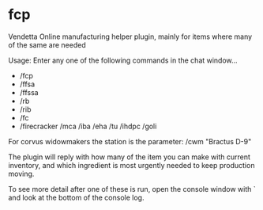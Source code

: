 fcp
===

Vendetta Online manufacturing helper plugin, mainly for items where many of the same are needed

Usage: 
Enter any one of the following commands in the chat window...

* /fcp
* /ffsa
* /ffssa
* /rb
* /rib
* /fc
* /firecracker
/mca
/iba
/eha
/tu
/ihdpc
/goli

For corvus widowmakers the station is the parameter: /cwm "Bractus D-9"

The plugin will reply with how many of the item you can make with current inventory, and which ingredient is most urgently needed to keep production moving.

To see more detail after one of these is run, open the console window with ` and look at the bottom of the console log.
